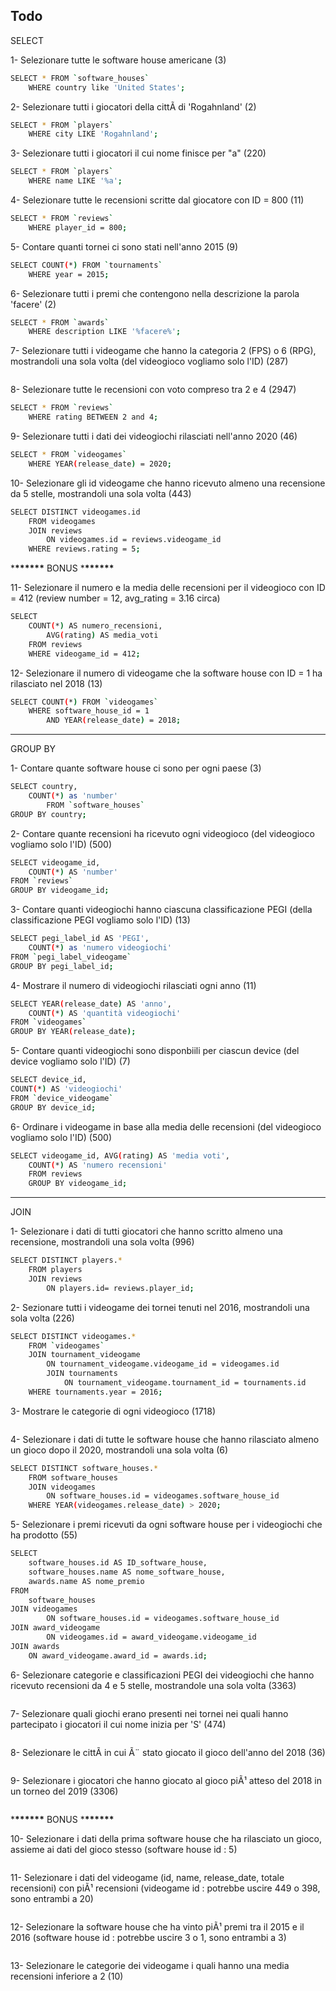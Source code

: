 ## Todo

SELECT

1- Selezionare tutte le software house americane (3)

```sh
SELECT * FROM `software_houses`
    WHERE country like 'United States';
```

2- Selezionare tutti i giocatori della cittÃ di 'Rogahnland' (2)

```sh
SELECT * FROM `players`
    WHERE city LIKE 'Rogahnland';
```

3- Selezionare tutti i giocatori il cui nome finisce per "a" (220)

```sh
SELECT * FROM `players`
    WHERE name LIKE '%a';
```

4- Selezionare tutte le recensioni scritte dal giocatore con ID = 800 (11)

```sh
SELECT * FROM `reviews`
    WHERE player_id = 800;
```

5- Contare quanti tornei ci sono stati nell'anno 2015 (9)

```sh
SELECT COUNT(*) FROM `tournaments`
    WHERE year = 2015;
```

6- Selezionare tutti i premi che contengono nella descrizione la parola 'facere' (2)

```sh
SELECT * FROM `awards`
    WHERE description LIKE '%facere%';
```

7- Selezionare tutti i videogame che hanno la categoria 2 (FPS) o 6 (RPG), mostrandoli una sola volta (del videogioco vogliamo solo l'ID) (287)

```sh

```

8- Selezionare tutte le recensioni con voto compreso tra 2 e 4 (2947)

```sh
SELECT * FROM `reviews`
	WHERE rating BETWEEN 2 and 4;
```

9- Selezionare tutti i dati dei videogiochi rilasciati nell'anno 2020 (46)

```sh
SELECT * FROM `videogames`
    WHERE YEAR(release_date) = 2020;
```

10- Selezionare gli id videogame che hanno ricevuto almeno una recensione da 5 stelle, mostrandoli una sola volta (443)

```sh
SELECT DISTINCT videogames.id
    FROM videogames
    JOIN reviews
        ON videogames.id = reviews.videogame_id
    WHERE reviews.rating = 5;
```

\***\*\*\*\*\*\*** BONUS \***\*\*\*\*\*\***

11- Selezionare il numero e la media delle recensioni per il videogioco con ID = 412 (review number = 12, avg_rating = 3.16 circa)

```sh
SELECT
    COUNT(*) AS numero_recensioni,
        AVG(rating) AS media_voti
	FROM reviews
	WHERE videogame_id = 412;
```

12- Selezionare il numero di videogame che la software house con ID = 1 ha rilasciato nel 2018 (13)

```sh
SELECT COUNT(*) FROM `videogames`
	WHERE software_house_id = 1
		AND YEAR(release_date) = 2018;
```

---

GROUP BY

1- Contare quante software house ci sono per ogni paese (3)

```sh
SELECT country,
    COUNT(*) as 'number'
	    FROM `software_houses`
GROUP BY country;
```

2- Contare quante recensioni ha ricevuto ogni videogioco (del videogioco vogliamo solo l'ID) (500)

```sh
SELECT videogame_id,
	COUNT(*) AS 'number'
FROM `reviews`
GROUP BY videogame_id;
```

3- Contare quanti videogiochi hanno ciascuna classificazione PEGI (della classificazione PEGI vogliamo solo l'ID) (13)

```sh
SELECT pegi_label_id AS 'PEGI',
	COUNT(*) as 'numero videogiochi'
FROM `pegi_label_videogame`
GROUP BY pegi_label_id;
```

4- Mostrare il numero di videogiochi rilasciati ogni anno (11)

```sh
SELECT YEAR(release_date) AS 'anno',
    COUNT(*) AS 'quantità videogiochi'
FROM `videogames`
GROUP BY YEAR(release_date);
```

5- Contare quanti videogiochi sono disponbiili per ciascun device (del device vogliamo solo l'ID) (7)

```sh
SELECT device_id,
COUNT(*) AS 'videogiochi'
FROM `device_videogame`
GROUP BY device_id;
```

6- Ordinare i videogame in base alla media delle recensioni (del videogioco vogliamo solo l'ID) (500)

```sh
SELECT videogame_id, AVG(rating) AS 'media voti',
    COUNT(*) AS 'numero recensioni'
	FROM reviews
    GROUP BY videogame_id;
```

---

JOIN

1- Selezionare i dati di tutti giocatori che hanno scritto almeno una recensione, mostrandoli una sola volta (996)

```sh
SELECT DISTINCT players.*
	FROM players
	JOIN reviews
    	ON players.id= reviews.player_id;
```

2- Sezionare tutti i videogame dei tornei tenuti nel 2016, mostrandoli una sola volta (226)

```sh
SELECT DISTINCT videogames.*
	FROM `videogames`
    JOIN tournament_videogame
    	ON tournament_videogame.videogame_id = videogames.id
       	JOIN tournaments
        	ON tournament_videogame.tournament_id = tournaments.id
    WHERE tournaments.year = 2016;
```

3- Mostrare le categorie di ogni videogioco (1718)

```sh

```

4- Selezionare i dati di tutte le software house che hanno rilasciato almeno un gioco dopo il 2020, mostrandoli una sola volta (6)

```sh
SELECT DISTINCT software_houses.*
    FROM software_houses
    JOIN videogames
        ON software_houses.id = videogames.software_house_id
    WHERE YEAR(videogames.release_date) > 2020;
```

5- Selezionare i premi ricevuti da ogni software house per i videogiochi che ha prodotto (55)

```sh
SELECT
    software_houses.id AS ID_software_house,
    software_houses.name AS nome_software_house,
    awards.name AS nome_premio
FROM
    software_houses
JOIN videogames
        ON software_houses.id = videogames.software_house_id
JOIN award_videogame
        ON videogames.id = award_videogame.videogame_id
JOIN awards
    ON award_videogame.award_id = awards.id;
```

6- Selezionare categorie e classificazioni PEGI dei videogiochi che hanno ricevuto recensioni da 4 e 5 stelle, mostrandole una sola volta (3363)

```sh

```

7- Selezionare quali giochi erano presenti nei tornei nei quali hanno partecipato i giocatori il cui nome inizia per 'S' (474)

```sh

```

8- Selezionare le cittÃ in cui Ã¨ stato giocato il gioco dell'anno del 2018 (36)

```sh

```

9- Selezionare i giocatori che hanno giocato al gioco piÃ¹ atteso del 2018 in un torneo del 2019 (3306)

```sh

```

\***\*\*\*\*\*\*** BONUS \***\*\*\*\*\*\***

10- Selezionare i dati della prima software house che ha rilasciato un gioco, assieme ai dati del gioco stesso (software house id : 5)

```sh

```

11- Selezionare i dati del videogame (id, name, release_date, totale recensioni) con piÃ¹ recensioni (videogame id : potrebbe uscire 449 o 398, sono entrambi a 20)

```sh

```

12- Selezionare la software house che ha vinto piÃ¹ premi tra il 2015 e il 2016 (software house id : potrebbe uscire 3 o 1, sono entrambi a 3)

```sh

```

13- Selezionare le categorie dei videogame i quali hanno una media recensioni inferiore a 2 (10)

```sh

```
